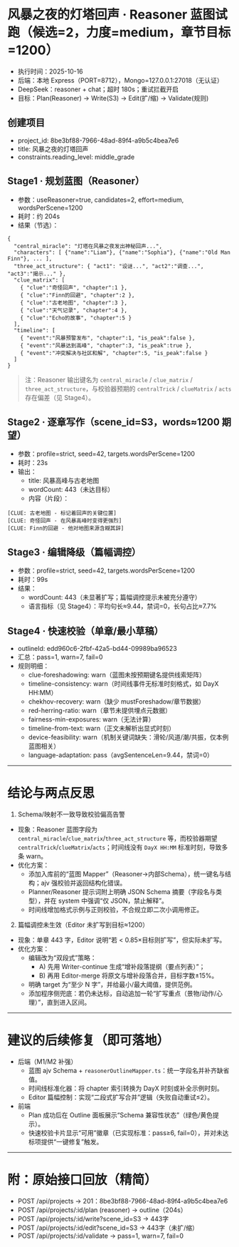 # 风暴之夜的灯塔回声 · Reasoner 蓝图试跑（候选=2，力度=medium，章节目标=1200）

- 执行时间：2025-10-16
- 后端：本地 Express（PORT=8712），Mongo=127.0.0.1:27018（无认证）
- DeepSeek：reasoner + chat；超时 180s；重试拦截开启
- 目标：Plan(Reasoner) → Write(S3) → Edit(扩/缩) → Validate(规则)

## 创建项目
- project_id: 8be3bf88-7966-48ad-89f4-a9b5c4bea7e6
- title: 风暴之夜的灯塔回声
- constraints.reading_level: middle_grade

## Stage1 · 规划蓝图（Reasoner）
- 参数：useReasoner=true, candidates=2, effort=medium, wordsPerScene=1200
- 耗时：约 204s
- 结果（节选）：
```
{
  "central_miracle": "灯塔在风暴之夜发出神秘回声...",
  "characters": [ {"name":"Liam"}, {"name":"Sophia"}, {"name":"Old Man Finn"}, ... ],
  "three_act_structure": { "act1": "设谜...", "act2":"调查...", "act3":"揭示..." },
  "clue_matrix": [
    { "clue":"奇怪回声", "chapter":1 },
    { "clue":"Finn的回避", "chapter":2 },
    { "clue":"古老地图", "chapter":3 },
    { "clue":"天气记录", "chapter":4 },
    { "clue":"Echo的故事", "chapter":5 }
  ],
  "timeline": [
    { "event":"风暴预警发布", "chapter":1, "is_peak":false },
    { "event":"风暴达到高峰", "chapter":3, "is_peak":true },
    { "event":"冲突解决与社区和解", "chapter":5, "is_peak":false }
  ]
}
```

> 注：Reasoner 输出键名为 `central_miracle` / `clue_matrix` / `three_act_structure`，与校验器预期的 `centralTrick` / `clueMatrix` / `acts` 存在偏差（见 Stage4）。

## Stage2 · 逐章写作（scene_id=S3，words≈1200 期望）
- 参数：profile=strict, seed=42, targets.wordsPerScene=1200
- 耗时：23s
- 输出：
  - title: 风暴高峰与古老地图
  - wordCount: 443（未达目标）
  - 内容（片段）：
```
[CLUE: 古老地图 - 标记着回声的关键位置]
[CLUE: 奇怪回声 - 在风暴高峰时变得更强烈]
[CLUE: Finn的回避 - 他对地图来源含糊其辞]
```

## Stage3 · 编辑降级（篇幅调控）
- 参数：profile=strict, seed=42, targets.wordsPerScene=1200
- 耗时：99s
- 结果：
  - wordCount: 443（未显著扩写；篇幅调控提示未被充分遵守）
  - 语言指标（见 Stage4）：平均句长≈9.44，禁词=0，长句占比≈7.7%

## Stage4 · 快速校验（单章/最小草稿）
- outlineId: edd960c6-2fbf-42a5-bd44-09989ba96523
- 汇总：pass=1, warn=7, fail=0
- 规则明细：
  - clue-foreshadowing: warn（蓝图未按预期键名提供线索矩阵）
  - timeline-consistency: warn（时间线事件无标准时刻格式，如 DayX HH:MM）
  - chekhov-recovery: warn（缺少 mustForeshadow/章节数据）
  - red-herring-ratio: warn（章节未提供埋点元数据）
  - fairness-min-exposures: warn（无法计算）
  - timeline-from-text: warn（正文未解析出显式时刻）
  - device-feasibility: warn（机制关键词缺失：滑轮/风道/潮/共振，仅本例蓝图相关）
  - language-adaptation: pass（avgSentenceLen=9.44，禁词=0）

---

# 结论与两点反思

1) Schema/映射不一致导致校验偏高告警
- 现象：Reasoner 蓝图字段为 `central_miracle`/`clue_matrix`/`three_act_structure` 等，而校验器期望 `centralTrick`/`clueMatrix`/`acts`；时间线没有 `DayX HH:MM` 标准时刻，导致多条 warn。
- 优化方案：
  - 添加入库前的“蓝图 Mapper”（Reasoner→内部Schema），统一键名与结构；ajv 强校验并返回结构化错误。
  - Planner/Reasoner 提示词附上明确 JSON Schema 摘要（字段名与类型），并在 system 中强调“仅 JSON，禁止解释”。
  - 时间线增加格式示例与正则校验，不合规立即二次小调用修正。

2) 篇幅调控未生效（Editor 未扩写到目标≈1200）
- 现象：单章 443 字，Editor 说明“若 < 0.85×目标则扩写”，但实际未扩写。
- 优化方案：
  - 编辑改为“双段式”策略：
    - A) 先用 Writer-continue 生成“增补段落提纲（要点列表）”；
    - B) 再用 Editor-merge 将原文与增补段落合并，目标字数±15%。
  - 明确 target 为“至少 N 字”，并给最小/最大阈值，提供范例。
  - 添加程序侧兜底：若仍未达标，自动追加一轮“扩写重点（景物/动作/心理）”，直到进入区间。

---

# 建议的后续修复（即可落地）
- 后端（M1/M2 补强）
  - 蓝图 ajv Schema + `reasonerOutlineMapper.ts`：统一字段名并补齐缺省值。
  - 时间线标准化器：将 chapter 索引转换为 DayX 时刻或补全示例时刻。
  - Editor 篇幅控制：实现“二段式扩写合并”逻辑（失败自动重试≤2）。
- 前端
  - Plan 成功后在 Outline 面板展示“Schema 兼容性状态”（绿色/黄色提示）。
  - 快速校验卡片显示“可用”徽章（已实现标准：pass≥6, fail=0），并对未达标项提供“一键修复”触发。

---

# 附：原始接口回放（精简）
- POST /api/projects → 201：8be3bf88-7966-48ad-89f4-a9b5c4bea7e6
- POST /api/projects/:id/plan (reasoner) → outline（204s）
- POST /api/projects/:id/write?scene_id=S3 → 443字
- POST /api/projects/:id/edit?scene_id=S3 → 443字（未扩/缩）
- POST /api/projects/:id/validate → pass=1, warn=7, fail=0

